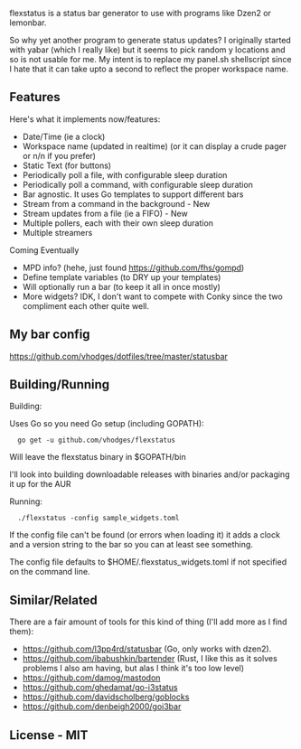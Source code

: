 flexstatus is a status bar generator to use with programs like Dzen2 or lemonbar.

So why yet another program to generate status updates? I originally started with yabar (which I really like) but it seems to pick random y locations and so is not usable for me. My intent is to replace my panel.sh shellscript since I hate that it can take upto a second to reflect the proper workspace name.

## Features

Here's what it implements now/features:

* Date/Time (ie a clock)
* Workspace name (updated in realtime) (or it can display a crude pager or n/n if you prefer)
* Static Text (for buttons)
* Periodically poll a file, with configurable sleep duration
* Periodically poll a command, with configurable sleep duration
* Bar agnostic. It uses Go templates to support different bars
* Stream from a command in the background - New
* Stream updates from a file (ie a FIFO) - New
* Multiple pollers, each with their own sleep duration
* Multiple streamers

Coming Eventually

* MPD info? (hehe, just found https://github.com/fhs/gompd) 
* Define template variables (to DRY up your templates)
* Will optionally run a bar (to keep it all in once mostly)
* More widgets? IDK, I don't want to compete with Conky since the two compliment each other quite well.

## My bar config

https://github.com/vhodges/dotfiles/tree/master/statusbar

## Building/Running

Building:

Uses Go so you need Go setup (including GOPATH):

```
  go get -u github.com/vhodges/flexstatus
```

Will leave the flexstatus binary in $GOPATH/bin

I'll look into building downloadable releases with binaries and/or packaging it up for the AUR

Running:

```
  ./flexstatus -config sample_widgets.toml
```

If the config file can't be found (or errors when loading it) it
adds a clock and a version string to the bar so you can at least
see something.

The config file defaults to $HOME/.flexstatus_widgets.toml if not
specified on the command line.

## Similar/Related

There are a fair amount of tools for this kind of thing (I'll add more as I find them):

* https://github.com/l3pp4rd/statusbar    (Go, only works with dzen2).
* https://github.com/ibabushkin/bartender (Rust, I like this as it solves problems I also am having, but alas I think it's too low level)
* https://github.com/damog/mastodon
* https://github.com/ghedamat/go-i3status
* https://github.com/davidscholberg/goblocks 
* https://github.com/denbeigh2000/goi3bar


## License - MIT
